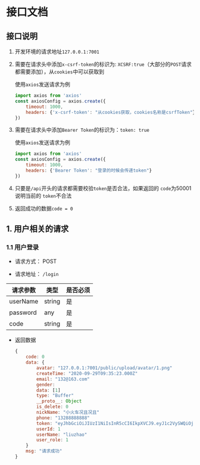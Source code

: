# 接口文档

## 接口说明

1. 开发环境的请求地址`127.0.0.1:7001`

2. 需要在请求头中添加`x-csrf-token`的标识为: `XCSRF:true`（大部分的`POST`请求都需要添加），从`cookies`中可以获取到

    使用`axios`发送请求为例

    ```javascript
    import axios from 'axios'
    const axiosConfig = axios.create({
        timeout: 1000,
        headers: {'x-csrf-token': "从cookies获取，cookies名称是csrfToken"}
    })
    ```

3. 需要在请求头中添加`Bearer Token`的标识为：`token: true`

    使用`axios`发送请求为例

    ```javascript
    import axios from 'axios'
    const axiosConfig = axios.create({
        timeout: 1000,
        headers: {'Bearer Token': "登录的时候会传递token"}
    })
    ```

4. 只要是`/api`开头的请求都需要校验`token`是否合法，如果返回的 `code`为50001 说明当前的 `token`不合法

5. 返回成功的数据`code = 0`

## 1. 用户相关的请求

### 1.1 用户登录

+ 请求方式： POST

+ 请求地址： `/login`

| 请求参数 | 类型   | 是否必须 |
| -------- | ------ | -------- |
| userName | string | 是       |
| password | any    | 是       |
| code     | string | 是       |

- 返回数据

    ```javascript
    {
        code: 0
    	data: {
            avatar: "127.0.0.1:7001/public/upload/avatar/1.png"
            createTime: "2020-09-29T09:35:23.000Z"
            email: "132@163.com"
            gender:
            data: [1]
            type: "Buffer"
            __proto__: Object
            is_delete: 0
            nickName: "小火车况且况且"
            phone: "13288888888"
            token: "eyJhbGciOiJIUzI1NiIsInR5cCI6IkpXVCJ9.eyJ1c2VySWQiOjEsImlhdCI6MTYwNDA0MDY0MCwiZXhwIjoxNjA0MDQ0MjQwfQ.zPQ-2-h6_7bjugQW9Dgm1PheTF56YbsDaA_ladvHRNc"
            userId: 1
            userName: "liuzhao"
            user_role: 1
    	}
    	msg: "请求成功"
    }
    ```

    

    